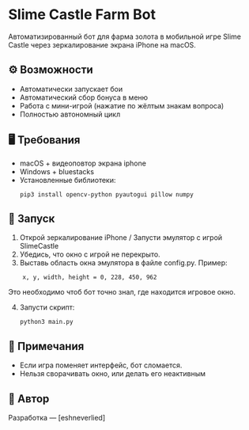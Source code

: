 # Slime Castle Farm Bot

Автоматизированный бот для фарма золота в мобильной игре Slime Castle через зеркалирование экрана iPhone на macOS.

## ⚙️ Возможности

- Автоматически запускает бои
- Автоматический сбор бонуса в меню
- Работа с мини-игрой (нажатие по жёлтым знакам вопроса)
- Полностью автономный цикл

## 🖥️ Требования

- macOS + видеоповтор экрана iphone
- Windows + bluestacks
- Установленные библиотеки:
  ```
  pip3 install opencv-python pyautogui pillow numpy
  ```


## 🚀 Запуск

1. Открой зеркалирование iPhone / Запусти эмулятор c игрой SlimeCastle
2. Убедись, что окно с игрой не перекрыто.
3. Выставь область окна эмулятора в файле config.py. Пример:
```
    x, y, width, height = 0, 228, 450, 962
```
Это необходимо чтоб бот точно знал, где находится игровое окно.



4. Запусти скрипт:

   ```
   python3 main.py
   ```

## 🧩 Примечания

- Если игра поменяет интерфейс, бот сломается.
- Нельзя сворачивать окно, или делать его неактивным

## 📌 Автор

Разработка — [eshneverlied]
